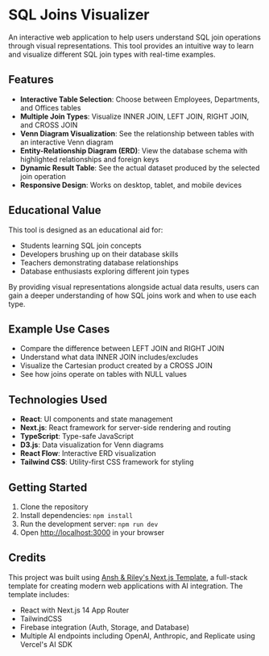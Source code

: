 # SQL Joins Visualizer
An interactive web application to help users understand SQL join operations through visual representations. This tool provides an intuitive way to learn and visualize different SQL join types with real-time examples.

## Features

- **Interactive Table Selection**: Choose between Employees, Departments, and Offices tables
- **Multiple Join Types**: Visualize INNER JOIN, LEFT JOIN, RIGHT JOIN, and CROSS JOIN
- **Venn Diagram Visualization**: See the relationship between tables with an interactive Venn diagram
- **Entity-Relationship Diagram (ERD)**: View the database schema with highlighted relationships and foreign keys
- **Dynamic Result Table**: See the actual dataset produced by the selected join operation
- **Responsive Design**: Works on desktop, tablet, and mobile devices

## Educational Value

This tool is designed as an educational aid for:
- Students learning SQL join concepts
- Developers brushing up on their database skills
- Teachers demonstrating database relationships
- Database enthusiasts exploring different join types

By providing visual representations alongside actual data results, users can gain a deeper understanding of how SQL joins work and when to use each type.

## Example Use Cases

- Compare the difference between LEFT JOIN and RIGHT JOIN
- Understand what data INNER JOIN includes/excludes
- Visualize the Cartesian product created by a CROSS JOIN
- See how joins operate on tables with NULL values

## Technologies Used

- **React**: UI components and state management
- **Next.js**: React framework for server-side rendering and routing
- **TypeScript**: Type-safe JavaScript
- **D3.js**: Data visualization for Venn diagrams
- **React Flow**: Interactive ERD visualization
- **Tailwind CSS**: Utility-first CSS framework for styling

## Getting Started

1. Clone the repository
2. Install dependencies: `npm install`
3. Run the development server: `npm run dev`
4. Open [http://localhost:3000](http://localhost:3000) in your browser


## Credits

This project was built using [Ansh & Riley's Next.js Template](https://github.com/ansh/template-2), a full-stack template for creating modern web applications with AI integration. The template includes:

- React with Next.js 14 App Router
- TailwindCSS
- Firebase integration (Auth, Storage, and Database)
- Multiple AI endpoints including OpenAI, Anthropic, and Replicate using Vercel's AI SDK

